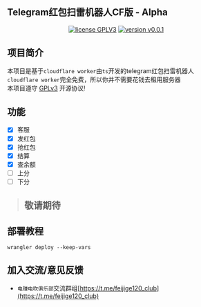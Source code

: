 ## Telegram红包扫雷机器人CF版 - Alpha

<p style="text-align: center">
<a href="https://www.gnu.org/licenses/gpl-3.0.html"><img src="https://img.shields.io/badge/license-GPLV3-blue" alt="license GPLV3"></a>
<a href="https://github.com/assimon/epusdt/releases/tag/v0.0.1"><img src="https://img.shields.io/badge/version-v0.0.1-green" alt="version v0.0.1"></a>
</p>


## 项目简介
本项目是基于`cloudflare worker`由`ts`开发的telegram红包扫雷机器人   
`cloudflare worker`完全免费，所以你并不需要花钱去租用服务器  
本项目遵守 [GPLv3](https://www.gnu.org/licenses/gpl-3.0.html) 开源协议!  

## 功能
- [x] 客服
- [x] 发红包
- [x] 抢红包
- [x] 结算
- [x] 查余额
- [ ] 上分
- [ ] 下分
> ## 敬请期待

## 部署教程
```shell
wrangler deploy --keep-vars
```

## 加入交流/意见反馈
- `电赚电吹俱乐部`交流群组[https://t.me/feijige120_club](https://t.me/feijige120_club)

